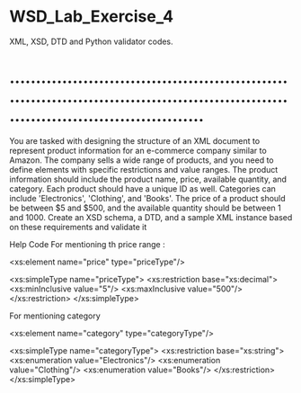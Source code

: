 # WSD_Lab_Exercise_4
XML, XSD, DTD and Python validator codes.
# ...............................................................................................................................................
You are tasked with designing the structure of an XML document to represent product information for an e-commerce company similar to Amazon. The company sells a wide range of products, and you need to define elements with specific restrictions and value ranges. The product information should include the product name, price, available quantity, and category. Each product should have a unique ID as well. Categories can include 'Electronics', 'Clothing', and 'Books'. The price of a product should be between $5 and $500, and the available quantity should be between 1 and 1000. Create an XSD schema, a DTD, and a sample XML instance based on these requirements  and validate it


Help Code
For mentioning th price range :

<xs:element name="price" type="priceType"/>

<xs:simpleType name="priceType">
    <xs:restriction base="xs:decimal">
      <xs:minInclusive value="5"/>
      <xs:maxInclusive value="500"/>
    </xs:restriction>
  </xs:simpleType>


For mentioning category

<xs:element name="category" type="categoryType"/>

<xs:simpleType name="categoryType">
    <xs:restriction base="xs:string">
      <xs:enumeration value="Electronics"/>
      <xs:enumeration value="Clothing"/>
      <xs:enumeration value="Books"/>
    </xs:restriction>
  </xs:simpleType>
